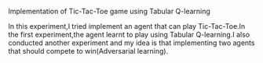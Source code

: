 Implementation of Tic-Tac-Toe game using Tabular Q-learning

In this experiment,I tried implement an agent that can play Tic-Tac-Toe.In the first experiment,the agent learnt to play using Tabular Q-learning.I also conducted another experiment and my idea is that implementing two agents that should compete to win(Adversarial learning).
